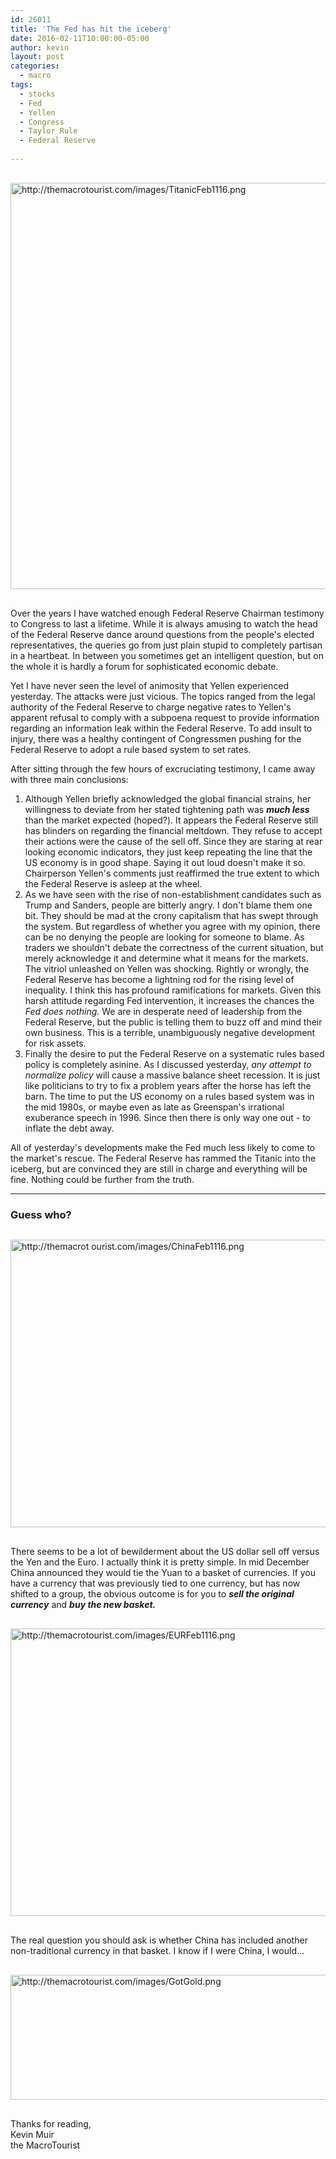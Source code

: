 ```yaml
---
id: 26011
title: 'The Fed has hit the iceberg'
date: 2016-02-11T10:00:00-05:00
author: kevin
layout: post
categories:
  - macro
tags:
  - stocks
  - Fed
  - Yellen
  - Congress
  - Taylor Rule
  - Federal Reserve
   
---
```

<img src="http://themacrotourist.com/images/TitanicFeb1116.png" alt="http://themacrotourist.com/images/TitanicFeb1116.png" width="750" height="650" style="margin:30px auto;display:block;">

Over the years I have watched enough Federal Reserve Chairman testimony to Congress to last a lifetime.  While it is always amusing to watch the head of the Federal Reserve dance around questions from the people's elected representatives, the queries go from just plain stupid to completely partisan in a heartbeat.  In between you sometimes get an intelligent question, but on the whole it is hardly a forum for sophisticated economic debate.

Yet I have never seen the level of animosity that Yellen experienced yesterday.  The attacks were just vicious.  The topics ranged from the legal authority of the Federal Reserve to charge negative rates to Yellen's apparent refusal to comply with a subpoena request to provide information regarding an information leak within the Federal Reserve.  To add insult to injury, there was a healthy contingent of Congressmen pushing for the Federal Reserve to adopt a rule based system to set rates.

After sitting through the few hours of excruciating testimony, I came away with three main conclusions:

1.  Although Yellen briefly acknowledged the global financial strains, her willingness to deviate from her stated tightening path was ***much less*** than the market expected (hoped?).  It appears the Federal Reserve still has blinders on regarding the financial meltdown.  They refuse to accept their actions were the cause of the sell off.  Since they are staring at rear looking economic indicators, they just keep repeating the line that the US economy is in good shape.  Saying it out loud doesn't make it so.  Chairperson Yellen's comments just reaffirmed the true extent to which the Federal Reserve is asleep at the wheel.
2. As we have seen with the rise of non-establishment candidates such as Trump and Sanders, people are bitterly angry.  I don't blame them one bit.  They should be mad at the crony capitalism that has swept through the system.  But regardless of whether you agree with my opinion, there can be no denying the people are looking for someone to blame.  As traders we shouldn't debate the correctness of the current situation, but merely acknowledge it and determine what it means for the markets.  The vitriol unleashed on Yellen was shocking.  Rightly or wrongly, the Federal Reserve has become a lightning rod for the rising level of inequality.  I think this has profound ramifications for markets.  Given this harsh attitude regarding Fed intervention, it increases the chances the *Fed does nothing.*  We are in desperate need of leadership from the Federal Reserve, but the public is telling them to buzz off and mind their own business.  This is a terrible, unambiguously negative development for risk assets.
3. Finally the desire to put the Federal Reserve on a systematic rules based policy is completely asinine.  As I discussed yesterday, *any attempt to normalize policy* will cause a massive balance sheet recession.  It is just like politicians to try to fix a problem years after the horse has left the barn.  The time to put the US economy on a rules based system was in the mid 1980s, or maybe even as late as Greenspan's irrational exuberance speech in 1996.  Since then there is only way one out - to inflate the debt away.  

All of yesterday's developments make the Fed much less likely to come to the market's rescue.  The Federal Reserve has rammed the Titanic into the iceberg, but are convinced they are still in charge and everything will be fine.  Nothing could be further from the truth.  

---

### Guess who?

<img src="http://themacrotourist.com/images/ChinaFeb1116.png" alt="http://themacrot
ourist.com/images/ChinaFeb1116.png" width="750" height="460" style="margin:30px auto;display:block;">

There seems to be a lot of bewilderment about the US dollar sell off versus the Yen and the Euro.  I actually think it is pretty simple.  In mid December China announced they would tie the Yuan to a basket of currencies.  If you have a currency that was previously tied to one currency, but has now shifted to a group, the obvious outcome is for you to ***sell the original currency*** and ***buy the new basket.***  

<img src="http://themacrotourist.com/images/EURFeb1116.png" alt="
http://themacrotourist.com/images/EURFeb1116.png" width="750" height="460" style="margin:30px auto;display:block;">

The real question you should ask is whether China has included another non-traditional currency in that basket.  I know if I were China, I would...

<img src="http://themacrotourist.com/images/GotGold.png" alt="http://themacrotourist.com/images/GotGold.png" width="600" height="200" style="margin:30px auto;display:block;">

Thanks for reading,  
Kevin Muir  
the MacroTourist  



